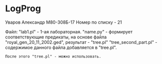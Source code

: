# LogProg
 Уваров Александр М80-308Б-17
 Номер по списку - 21

 Файл:
	"lab1.pl"				-	1-ая лабораторная.
	"name.py"				-	формирует соответствующие предикаты, на основе файла "royal_gen_20_11_2002.ged", результат - "tree.pl"
	"tree_second_part.pl"	-	содержимое данного файла добавляется в "tree.pl".
	
	После этого "tree.pl" - можно использовать.